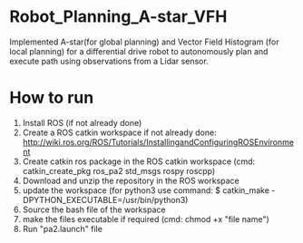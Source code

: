 # Robot_Planning_A-star_VFH

Implemented A-star(for global planning) and Vector Field Histogram (for local planning) for a differential drive robot to autonomously plan and execute path using observations from a Lidar sensor.

# How to run

1. Install ROS (if not already done)
2. Create a ROS catkin workspace if not already done: http://wiki.ros.org/ROS/Tutorials/InstallingandConfiguringROSEnvironment
3. Create catkin ros package in the ROS catkin workspace (cmd: catkin_create_pkg ros_pa2 std_msgs rospy roscpp)
4. Download and unzip the repository in the ROS workspace
5. update the workspace (for python3 use command: $ catkin_make -DPYTHON_EXECUTABLE=/usr/bin/python3)
6. Source the bash file of the workspace
7. make the files executable if required (cmd: chmod +x "file name")
8. Run "pa2.launch" file
